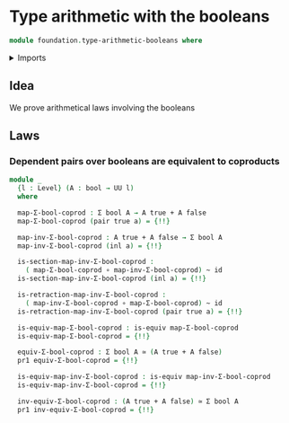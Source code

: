 # Type arithmetic with the booleans

```agda
module foundation.type-arithmetic-booleans where
```

<details><summary>Imports</summary>

```agda
open import foundation.booleans
open import foundation.dependent-pair-types
open import foundation.universe-levels

open import foundation-core.coproduct-types
open import foundation-core.equivalences
open import foundation-core.function-types
open import foundation-core.homotopies
open import foundation-core.identity-types
```

</details>

## Idea

We prove arithmetical laws involving the booleans

## Laws

### Dependent pairs over booleans are equivalent to coproducts

```agda
module _
  {l : Level} (A : bool → UU l)
  where

  map-Σ-bool-coprod : Σ bool A → A true + A false
  map-Σ-bool-coprod (pair true a) = {!!}

  map-inv-Σ-bool-coprod : A true + A false → Σ bool A
  map-inv-Σ-bool-coprod (inl a) = {!!}

  is-section-map-inv-Σ-bool-coprod :
    ( map-Σ-bool-coprod ∘ map-inv-Σ-bool-coprod) ~ id
  is-section-map-inv-Σ-bool-coprod (inl a) = {!!}

  is-retraction-map-inv-Σ-bool-coprod :
    ( map-inv-Σ-bool-coprod ∘ map-Σ-bool-coprod) ~ id
  is-retraction-map-inv-Σ-bool-coprod (pair true a) = {!!}

  is-equiv-map-Σ-bool-coprod : is-equiv map-Σ-bool-coprod
  is-equiv-map-Σ-bool-coprod = {!!}

  equiv-Σ-bool-coprod : Σ bool A ≃ (A true + A false)
  pr1 equiv-Σ-bool-coprod = {!!}

  is-equiv-map-inv-Σ-bool-coprod : is-equiv map-inv-Σ-bool-coprod
  is-equiv-map-inv-Σ-bool-coprod = {!!}

  inv-equiv-Σ-bool-coprod : (A true + A false) ≃ Σ bool A
  pr1 inv-equiv-Σ-bool-coprod = {!!}
```
